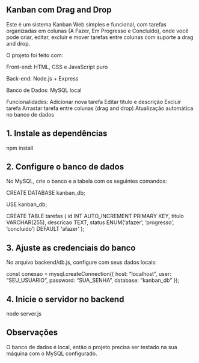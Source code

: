## Kanban com Drag and Drop ##
Este é um sistema Kanban Web simples e funcional, com tarefas organizadas em colunas (A Fazer, Em Progresso e Concluído), onde você pode criar, editar, excluir e mover tarefas entre colunas com suporte a drag and drop.

O projeto foi feito com:

Front-end: HTML, CSS e JavaScript puro

Back-end: Node.js + Express

Banco de Dados: MySQL local

Funcionalidades:
Adicionar nova tarefa
Editar título e descrição
Excluir tarefa
Arrastar tarefa entre colunas (drag and drop)
Atualização automática no banco de dados

## 1. Instale as dependências ##
npm install

## 2. Configure o banco de dados ##
No MySQL, crie o banco e a tabela com os seguintes comandos:

CREATE DATABASE kanban_db;

USE kanban_db;

CREATE TABLE tarefas ( id INT AUTO_INCREMENT PRIMARY KEY, titulo VARCHAR(255), descricao TEXT, status ENUM(‘afazer’, ‘progresso’, ‘concluido’) DEFAULT ‘afazer’ );

## 3. Ajuste as credenciais do banco ##
No arquivo backend/db.js, configure com seus dados locais:

const conexao = mysql.createConnection({ host: “localhost”, user: “SEU_USUARIO”, password: “SUA_SENHA”, database: “kanban_db” });

## 4. Inicie o servidor no backend ##
node server.js

## Observações ##
O banco de dados é local, então o projeto precisa ser testado na sua máquina com o MySQL configurado.
